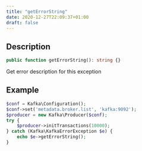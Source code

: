 ```yaml
---
title: "getErrorString"
date: 2020-12-27T22:09:37+01:00
draft: false
---
```

## Description
```php
public function getErrorString(): string {}
```
Get error description for this exception
## Example
```php
$conf = Kafka\Configuration();
$conf->set('metadata.broker.list', 'kafka:9092');
$producer = new Kafka\Producer($conf);
try {
    $producer->initTransactions(10000);
} catch (Kafka\KafkaErrorException $e) {
    echo $e->getErrorString();
}
```